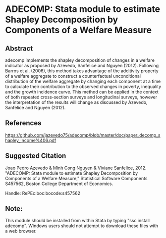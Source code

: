 # ADECOMP: Stata module to estimate Shapley Decomposition by Components of a Welfare Measure



## Abstract

adecomp implements the shapley decomposition of changes in a welfare indicator as proposed by Azevedo, Sanfelice and Nguyen (2012). Following Barros et al. (2006), this method takes advantage of the additivity property of a welfare aggregate to construct a counterfactual unconditional distribution of the welfare aggregate by changing each component at a time to calculate their contribution to the observed changes in poverty, inequality and the growth incidence curve. This method can be applied in the context of both repeated cross-section surveys and longitudinal surveys, however the interpretation of the results will change as discussed by Azevedo, Sanfelice and Nguyen (2012).



## References



https://github.com/jazevedo75/adecomp/blob/master/doc/paper_decomp_shapley_income%406.pdf


## Suggested Citation

Joao Pedro Azevedo & Minh Cong Nguyen & Viviane Sanfelice, 2012. "ADECOMP: Stata module to estimate Shapley Decomposition by Components of a Welfare Measure," Statistical Software Components S457562, Boston College Department of Economics.

Handle: RePEc:boc:bocode:s457562 


## Note: 

This module should be installed from within Stata by typing "ssc install adecomp". Windows users should not attempt to download these files with a web browser.